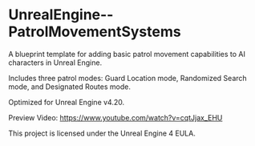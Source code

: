 # UnrealEngine--PatrolMovementSystems
A blueprint template for adding basic patrol movement capabilities to AI characters in Unreal Engine.

Includes three patrol modes: Guard Location mode, Randomized Search mode, and Designated Routes mode.

Optimized for Unreal Engine v4.20.

Preview Video: https://www.youtube.com/watch?v=cqtJjax_EHU

This project is licensed under the Unreal Engine 4 EULA.
